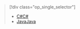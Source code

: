 > [!div class="op_single_selector"]
> * [<span data-ttu-id="75157-101">C#</span><span class="sxs-lookup"><span data-stu-id="75157-101">C#</span></span>](../articles/iot-hub/iot-hub-csharp-csharp-process-d2c.md)
> * [<span data-ttu-id="75157-102">Java</span><span class="sxs-lookup"><span data-stu-id="75157-102">Java</span></span>](../articles/iot-hub/iot-hub-java-java-process-d2c.md)
> 
> 

